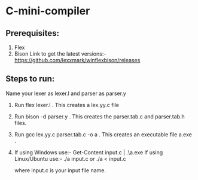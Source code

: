 # C-mini-compiler

## Prerequisites:
1) Flex
2) Bison
Link to get the latest versions:- https://github.com/lexxmark/winflexbison/releases
## Steps to run:
Name your lexer as lexer.l and parser as parser.y
1) Run flex lexer.l . This creates a lex.yy.c file
2) Run bison -d parser.y . This creates the parser.tab.c and parser.tab.h files.
3) Run gcc lex.yy.c parser.tab.c -o a  . This creates an executable file a.exe .
4) If using Windows use:-
     Get-Content input.c | .\a.exe
   If using Linux/Ubuntu use:-
     ./a input.c  or ./a < input.c

   where input.c is your input file name.
